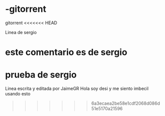 # -gitorrent
 gitorrent
<<<<<<< HEAD


Linea de sergio



# este comentario es de sergio
prueba de sergio
=======
Linea escrita y editada por JaimeGR
Hola soy desi y me siento imbecil usando esto
>>>>>>> 6a3ecaea2be58e1cdf2068d086d51e5170a21596
